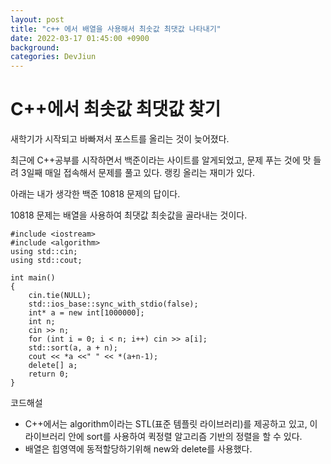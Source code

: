 ```yaml
---
layout: post
title: "c++ 에서 배열을 사용해서 최솟값 최댓값 나타내기"
date: 2022-03-17 01:45:00 +0900
background:
categories: DevJiun
---
```


# C++에서 최솟값 최댓값 찾기

새학기가 시작되고 바빠져서 포스트를 올리는 것이 늦어졌다.

최근에 C++공부를 시작하면서 백준이라는 사이트를 알게되었고, 문제 푸는 것에 맛 들려 3일째 매일 접속해서 문제를 풀고 있다. 랭킹 올리는 재미가 있다.

아래는 내가 생각한 백준 10818 문제의 답이다.

10818 문제는 배열을 사용하여 최댓값 최솟값을 골라내는 것이다.

    #include <iostream>
    #include <algorithm>
    using std::cin;
    using std::cout;

    int main()
    {
        cin.tie(NULL);
        std::ios_base::sync_with_stdio(false);
        int* a = new int[1000000];
        int n;
        cin >> n;
        for (int i = 0; i < n; i++) cin >> a[i];
        std::sort(a, a + n);
        cout << *a <<" " << *(a+n-1);
        delete[] a;
        return 0;
    }

코드해설
- C++에서는 algorithm이라는 STL(표준 템플릿 라이브러리)를 제공하고 있고, 이 라이브러리 안에 sort를 사용하여 퀵정렬 알고리즘 기반의 정렬을 할 수 있다.
- 배열은 힙영역에 동적할당하기위해 new와 delete를 사용했다.